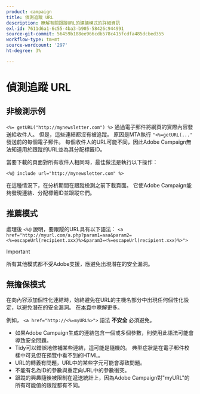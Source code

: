 ```yaml
---
product: campaign
title: 偵測追蹤 URL
description: 瞭解有關跟蹤URL的建議模式的詳細資訊
exl-id: 7611d6a1-6c55-4ba3-b905-58426c944991
source-git-commit: 56459b188ee966cdb578c415fcdfa485dcbed355
workflow-type: tm+mt
source-wordcount: '297'
ht-degree: 3%

---
```


# 偵測追蹤 URL

## 非檢測示例

`<%= getURL("http://mynewsletter.com") %>` 通過電子郵件將網頁的實際內容發送給收件人。 但是，這些連結都沒有被追蹤。 原因是MTA執行 `"<%=getURL(..."` 發送前的每個電子郵件。 每個收件人的URL可能不同，因此Adobe Campaign無法知道用於跟蹤的URL並為其分配標籤ID。

當要下載的頁面對所有收件人相同時，最佳做法是執行以下操作：

`<%@ include url="http://mynewsletter.com" %>`

在這種情況下，在分析期間在跟蹤檢測之前下載頁面。 它使Adobe Campaign能夠發現連結、分配標籤ID並跟蹤它們。

## 推薦模式

處理後 `<%@` 說明，要跟蹤的URL具有以下語法： `<a href="http://myurl.com/a.php?param1=aaa&param2=<%=escapeUrl(recipient.xxx)%>&param3=<%=escapeUrl(recipient.xxx)%>">`

>[!IMPORTANT]
>
>所有其他模式都不受Adobe支援，應避免出現潛在的安全漏洞。

## 無擔保模式

在向內容添加個性化連結時，始終避免在URL的主機名部分中出現任何個性化設定，以避免潛在的安全漏洞。 在[本頁](../../installation/using/privacy.md#url-personalization)中瞭解更多。

例如， `<a href="http://<%=myURL%>">` 語法 **不安全** 必須避免。

* 如果Adobe Campaign生成的連結包含一個或多個參數，則使用此語法可能會導致安全問題。
* Tidy可以錯誤地修補某些連結，這可能是隨機的。 典型症狀是在電子郵件校樣中可見但在預覽中看不到的HTML。
* URL的轉義有問題，URL中的某些字元可能會導致問題。
* 不能有名為ID的參數與重定向URL中的參數衝突。
* 跟蹤的興趣隨後被限制在遞送統計上，因為Adobe Campaign對&quot;myURL&quot;的所有可能值的跟蹤都有不同。
